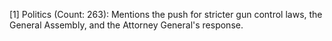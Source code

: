 [1] Politics (Count: 263): Mentions the push for stricter gun control laws, the General Assembly, and the Attorney General's response.
